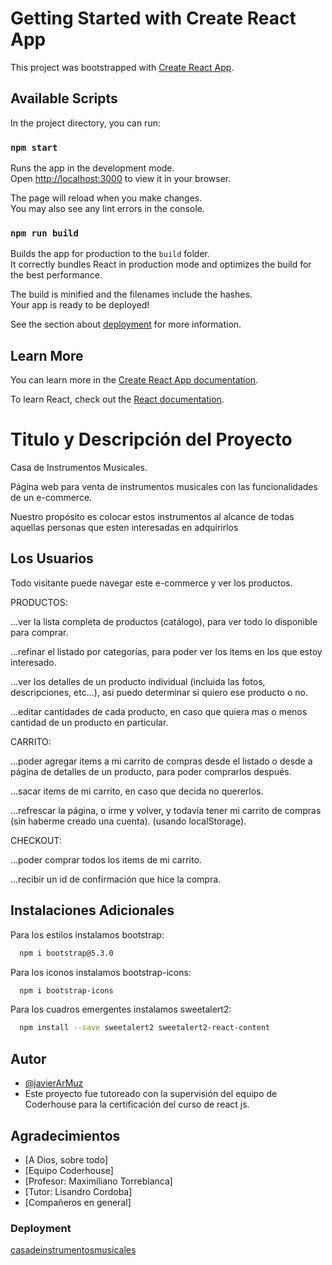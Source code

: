 # Getting Started with Create React App

This project was bootstrapped with [Create React App](https://github.com/facebook/create-react-app).

## Available Scripts

In the project directory, you can run:

### `npm start`

Runs the app in the development mode.\
Open [http://localhost:3000](http://localhost:3000) to view it in your browser.

The page will reload when you make changes.\
You may also see any lint errors in the console.

### `npm run build`

Builds the app for production to the `build` folder.\
It correctly bundles React in production mode and optimizes the build for the best performance.

The build is minified and the filenames include the hashes.\
Your app is ready to be deployed!

See the section about [deployment](https://facebook.github.io/create-react-app/docs/deployment) for more information.

## Learn More

You can learn more in the [Create React App documentation](https://facebook.github.io/create-react-app/docs/getting-started).

To learn React, check out the [React documentation](https://reactjs.org/).


# Titulo y Descripción del Proyecto

Casa de Instrumentos Musicales.

Página web para venta de instrumentos musicales con las funcionalidades de un e-commerce.

Nuestro propósito es colocar estos instrumentos al alcance de todas aquellas personas que esten interesadas en adquirirlos

## Los Usuarios 
Todo visitante puede navegar este e-commerce y ver los productos.

PRODUCTOS:

...ver la lista completa de productos (catálogo), para ver todo lo disponible para comprar.

...refinar el listado por categorías, para poder ver los items en los que estoy interesado.

...ver los detalles de un producto individual (incluida las fotos, descripciones, etc...), asi puedo determinar si quiero ese producto o no.

...editar cantidades de cada producto, en caso que quiera mas o menos cantidad de un producto en particular.

CARRITO:

...poder agregar items a mi carrito de compras desde el listado o desde a página de detalles de un producto, para poder comprarlos después.

...sacar items de mi carrito, en caso que decida no quererlos.

...refrescar la página, o irme y volver, y todavía tener mi carrito de compras (sin haberme creado una cuenta). (usando localStorage).

CHECKOUT:

...poder comprar todos los items de mi carrito.

...recibir un id de confirmación que hice la compra.

## Instalaciones Adicionales

Para los estilos instalamos bootstrap:

```bash
  npm i bootstrap@5.3.0
```

Para los iconos instalamos bootstrap-icons:

```bash
  npm i bootstrap-icons
```

Para los cuadros emergentes instalamos sweetalert2:

```bash
  npm install --save sweetalert2 sweetalert2-react-content
```
## Autor

- [@javierArMuz](https://www.github.com/javierArMuz)
- Este proyecto fue tutoreado con la supervisión del equipo de Coderhouse para la certificación del curso de react js.

## Agradecimientos

 - [A Dios, sobre todo]
 - [Equipo Coderhouse]
 - [Profesor: Maximiliano Torreblanca]
 - [Tutor: Lisandro Cordoba]
 - [Compañeros en general]

### Deployment

[casadeinstrumentosmusicales](https://javierarmuz.github.io/casadeinstrumentosmusicales/)
